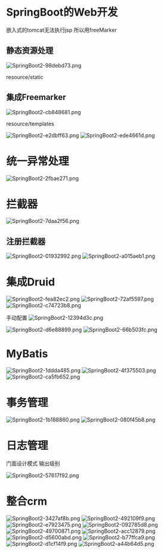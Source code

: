# SpringBoot的Web开发
嵌入式的tomcat无法执行jsp
所以用freeMarker

## 静态资源处理
<img alt="SpringBoot2-98debd73.png" src="assets/SpringBoot2-98debd73.png" width="" height="" >

resource/static

## 集成Freemarker
<img alt="SpringBoot2-cb848681.png" src="assets/SpringBoot2-cb848681.png" width="" height="" >

resource/templates

<img alt="SpringBoot2-e2dbff63.png" src="assets/SpringBoot2-e2dbff63.png" width="" height="" >

<img alt="SpringBoot2-ede4661d.png" src="assets/SpringBoot2-ede4661d.png" width="" height="" >

# 统一异常处理
<img alt="SpringBoot2-2fbae271.png" src="assets/SpringBoot2-2fbae271.png" width="" height="" >

# 拦截器
<img alt="SpringBoot2-7daa2f56.png" src="assets/SpringBoot2-7daa2f56.png" width="" height="" >

## 注册拦截器
<img alt="SpringBoot2-01932992.png" src="assets/SpringBoot2-01932992.png" width="" height="" >

<img alt="SpringBoot2-a015aeb1.png" src="assets/SpringBoot2-a015aeb1.png" width="" height="" >

# 集成Druid
<img alt="SpringBoot2-fea82ec2.png" src="assets/SpringBoot2-fea82ec2.png" width="" height="" >

<img alt="SpringBoot2-72af5597.png" src="assets/SpringBoot2-72af5597.png" width="" height="" >

<img alt="SpringBoot2-c74723b8.png" src="assets/SpringBoot2-c74723b8.png" width="" height="" >

手动配置
<img alt="SpringBoot2-12394d3c.png" src="assets/SpringBoot2-12394d3c.png" width="" height="" >

<img alt="SpringBoot2-d6e88899.png" src="assets/SpringBoot2-d6e88899.png" width="" height="" >

<img alt="SpringBoot2-66b503fc.png" src="assets/SpringBoot2-66b503fc.png" width="" height="" >

# MyBatis
<img alt="SpringBoot2-1ddda485.png" src="assets/SpringBoot2-1ddda485.png" width="" height="" >

<img alt="SpringBoot2-4f375503.png" src="assets/SpringBoot2-4f375503.png" width="" height="" >

<img alt="SpringBoot2-ca5fb652.png" src="assets/SpringBoot2-ca5fb652.png" width="" height="" >

# 事务管理
<img alt="SpringBoot2-1b188860.png" src="assets/SpringBoot2-1b188860.png" width="" height="" >

<img alt="SpringBoot2-080f45b8.png" src="assets/SpringBoot2-080f45b8.png" width="" height="" >

# 日志管理
门面设计模式
输出级别

<img alt="SpringBoot2-57617f92.png" src="assets/SpringBoot2-57617f92.png" width="" height="" >

# 整合crm
<img alt="SpringBoot2-3427af8b.png" src="assets/SpringBoot2-3427af8b.png" width="" height="" >

<img alt="SpringBoot2-492109f9.png" src="assets/SpringBoot2-492109f9.png" width="" height="" >

<img alt="SpringBoot2-e7923475.png" src="assets/SpringBoot2-e7923475.png" width="" height="" >

<img alt="SpringBoot2-092785d8.png" src="assets/SpringBoot2-092785d8.png" width="" height="" >

<img alt="SpringBoot2-49700871.png" src="assets/SpringBoot2-49700871.png" width="" height="" >

<img alt="SpringBoot2-acc12879.png" src="assets/SpringBoot2-acc12879.png" width="" height="" >

<img alt="SpringBoot2-d5600abd.png" src="assets/SpringBoot2-d5600abd.png" width="" height="" >

<img alt="SpringBoot2-b77ffca9.png" src="assets/SpringBoot2-b77ffca9.png" width="" height="" >

<img alt="SpringBoot2-d1cf14f9.png" src="assets/SpringBoot2-d1cf14f9.png" width="" height="" >

<img alt="SpringBoot2-a44b64d5.png" src="assets/SpringBoot2-a44b64d5.png" width="" height="" >
